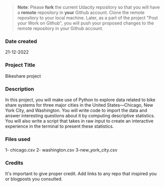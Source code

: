 >**Note**: Please **fork** the current Udacity repository so that you will have a **remote** repository in **your** Github account. Clone the remote repository to your local machine. Later, as a part of the project "Post your Work on Github", you will push your proposed changes to the remote repository in your Github account.

### Date created
21-12-2022

### Project Title
Bikeshare project 

### Description
In this project, you will make use of Python to explore data related to bike share systems for three major cities in the United States—Chicago, New York City, and Washington.
 You will write code to import the data and answer interesting questions about it by computing descriptive statistics. You will also write a script that takes in raw input to create an interactive experience in the terminal to present these statistics.


### Files used
1- chicago.csv
2- washington.csv
3-new_york_city.csv


### Credits
It's important to give proper credit. Add links to any repo that inspired you or blogposts you consulted.

